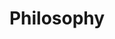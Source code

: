 ---
title: Philosophy
description: The study of the fundamental nature of knowledge, reality, and existence, especially when considered as an academic discipline.
image: https://i.pinimg.com/564x/eb/91/1f/eb911f593402b281d70b9be1dd10746c.jpg

# Badge style
style:
    background: "#2a9d8f"
    color: "#fff"
---